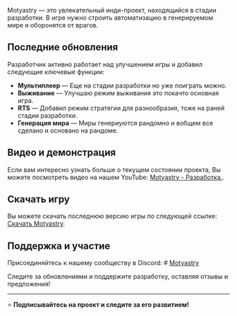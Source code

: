 Motyastry — это увлекательный инди-проект, находящийся в стадии разработки. В игре нужно строить автоматизацию в генерируемом мире и оборонятся от врагов. 

## Последние обновления
Разработчик активно работает над улучшением игры и добавил следующие ключевые функции:
- **Мультиплеер** — Еще на стадии разработки но уже поиграть можно.
- **Выживание** — Улучшаю режим выживания это покачто основная игра.
- **RTS** — Добавил режим стратегии для разнообразия, тоже на раней стадии разработки.
- **Генерация мира** — Миры генериуются рандомно и вобщем все сделано и основано на рандоме.

## Видео и демонстрация
Если вам интересно узнать больше о текущем состоянии проекта, Вы можете посмотреть видео на нашем YouTube: [Motyastry - Разработка.](https://www.youtube.com/@%D0%9C%D0%BE%D1%82%D1%8F%D1%81%D1%82%D1%80%D0%B8_%D1%80%D0%B0%D0%B7%D1%80%D0%B0%D0%B1%D0%BE%D1%82%D0%BA%D0%B0).

## Скачать игру
Вы можете скачать последнюю версию игры по следующей ссылке: [Скачать Motyastry](https://github.com/pashka123321/Motyastry/releases/latest).

## Поддержка и участие
Присоединяйтесь к нашему сообществу в Discord:  # [Motyastry](https://discord.gg/EvHBPtzHZ3)

Следите за обновлениями и поддержите разработку, оставляя отзывы и предложения!

---
⭐ **Подписывайтесь на проект и следите за его развитием!**

